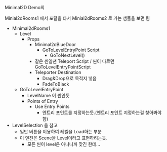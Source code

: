 Minimal2D Demo의

Minial2dRooms1  에서 포탈을 타서
Minial2dRooms2 로 가는 샘플을 보면 됨


- Minimal2dRooms1
	- Level
		-  Props
			- Minimal2dBlueDoor
				- GoToLevelEntryPoint Script
					- GoToNextLevel()
			- 같은 씬일땐 Teleport Script / 씬이 다르면 GoToLevelEntryPointScript
			- Teleporter Destination
				- Drag&Drop으로 목적지 넣음
				- FadeToBlack
	- GoToLevelEntryPoint
		- LevelName 이 씬인듯
		- Points of Entry
			- Use Entry Points
				- 엔트리 포인트를 지정하는듯.(엔트리 포인트 지정하는걸 찾아봐야함)
- LevelSelection 을 참고
	- 일반 버튼을 이용하여 레벨을 Load하는 부분
	- 이 엔진은 Scene을 Level이라고 표현하려는듯. 
		- 모든 씬이 level은 아니니까 맞긴 한데...